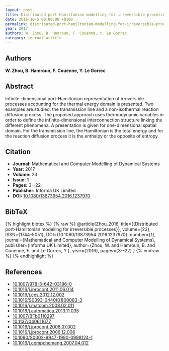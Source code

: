 ```yaml
---
layout: post
title: Distributed port-Hamiltonian modelling for irreversible processes
date: 2016-10-5 00:00:00 +0100
permalink: distributed-port-hamiltonian-modelling-for-irreversible-processes
year: 2017
authors: W. Zhou, B. Hamroun, F. Couenne, Y. Le Gorrec
category: journal-article
---
```

 
## Authors
**W. Zhou, B. Hamroun, F. Couenne, Y. Le Gorrec**
 
## Abstract
 Infinite-dimensional port-Hamiltonian representation of irreversible processes accounting for the thermal energy domain is presented. Two examples are studied: the transmission line and a non-isothermal reaction diffusion process. The proposed approach uses thermodynamic variables in order to define the infinite-dimensional interconnection structure linking the different phenomena. A presentation is given for one-dimensional spatial domain. For the transmission line, the Hamiltonian is the total energy and for the reaction diffusion process it is the enthalpy or the opposite of entropy.
 
## Citation
- **Journal:** Mathematical and Computer Modelling of Dynamical Systems
- **Year:** 2017
- **Volume:** 23
- **Issue:** 1
- **Pages:** 3--22
- **Publisher:** Informa UK Limited
- **DOI:** [10.1080/13873954.2016.1237970](https://doi.org/10.1080/13873954.2016.1237970)
 
## BibTeX
{% highlight bibtex %}
{% raw %}
@article{Zhou_2016,
  title={{Distributed port-Hamiltonian modelling for irreversible processes}},
  volume={23},
  ISSN={1744-5051},
  DOI={10.1080/13873954.2016.1237970},
  number={1},
  journal={Mathematical and Computer Modelling of Dynamical Systems},
  publisher={Informa UK Limited},
  author={Zhou, W. and Hamroun, B. and Couenne, F. and Le Gorrec, Y.},
  year={2016},
  pages={3--22}
}
{% endraw %}
{% endhighlight %}
 
## References
- [10.1007/978-3-642-03196-0](https://doi.org/10.1007/978-3-642-03196-0)
- [10.1016/j.jprocont.2011.06.014](https://doi.org/10.1016/j.jprocont.2011.06.014)
- [10.1016/j.ces.2012.12.002](https://doi.org/10.1016/j.ces.2012.12.002)
- [10.1016/S0393-0440(01)00083-3](https://doi.org/10.1016/S0393-0440(01)00083-3)
- [10.1016/j.matcom.2008.02.011](https://doi.org/10.1016/j.matcom.2008.02.011)
- [10.1016/j.automatica.2013.11.035](https://doi.org/10.1016/j.automatica.2013.11.035)
- [10.1007/BFb0110297](https://doi.org/10.1007/BFb0110297)
- [10.1137/040611677](https://doi.org/10.1137/040611677)
- [10.1016/j.jprocont.2008.07.002](https://doi.org/10.1016/j.jprocont.2008.07.002)
- [10.1016/j.jprocont.2006.12.006](https://doi.org/10.1016/j.jprocont.2006.12.006)
- [10.1090/S0002-9947-1990-0998124-1](https://doi.org/10.1090/S0002-9947-1990-0998124-1)
- [10.1016/j.compchemeng.2007.04.012](https://doi.org/10.1016/j.compchemeng.2007.04.012)

